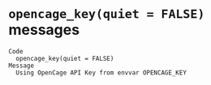 # `opencage_key(quiet = FALSE)` messages

    Code
      opencage_key(quiet = FALSE)
    Message
      Using OpenCage API Key from envvar OPENCAGE_KEY

